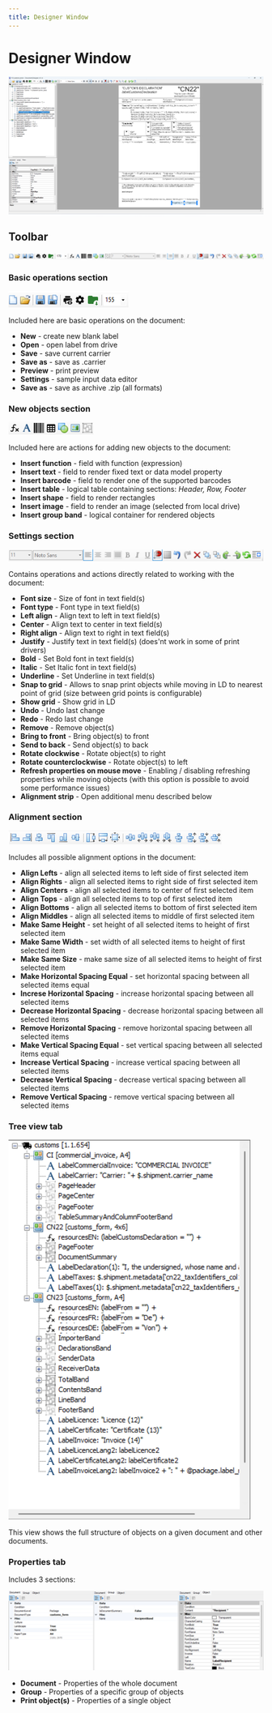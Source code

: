```yaml
---
title: Designer Window
---
```


# Designer Window

![Full window view](./images/full-window-view.png)

## Toolbar

![Toolbar](./images/toolbar.png)

### Basic operations section

![Basic operations section](./images/basic-operations-section.png)

Included here are basic operations on the document:

* **New** - create new blank label
* **Open** - open label from drive
* **Save** - save current carrier
* **Save as** - save as .carrier
* **Preview** - print preview
* **Settings** - sample input data editor
* **Save as** - save as archive .zip (all formats)

### New objects section

![New objects section](./images/new-object-section.png)

Included here are actions for adding new objects to the document:

*  **Insert function** - field with function (expression)
*  **Insert text** - field to render fixed text or data model property
*  **Insert barcode** - field to render one of the supported barcodes
*  **Insert table** - logical table containing sections: *Header, Row, Footer*
*  **Insert shape** - field to render rectangles
*  **Insert image** - field to render an image (selected from local drive)
*  **Insert group band** - logical container for rendered objects  

### Settings section

![Settings section](./images/settings-section.png)

Contains operations and actions directly related to working with the document:

* **Font size** - Size of font in text field(s)
* **Font type** - Font type in text field(s)
* **Left align** - Align text to left in text field(s)
* **Center** - Align text to center in text field(s)
* **Right align** - Align text to right in text field(s)
* **Justify** - Justify text in text field(s) (does'nt work in some of print drivers)
* **Bold** - Set Bold font in text field(s)
* **Italic** - Set Italic font in text field(s)
* **Underline** - Set Underline in text field(s)
* **Snap to grid** - Allows to snap print objects while moving in LD to nearest point of grid (size between grid points is configurable)
* **Show grid** - Show grid in LD
* **Undo** - Undo last change
* **Redo** - Redo last change
* **Remove** - Remove object(s)
* **Bring to front** - Bring object(s) to front
* **Send to back** - Send object(s) to back
* **Rotate clockwise** - Rotate object(s) to right
* **Rotate counterclockwise** - Rotate object(s) to left
* **Refresh properties on mouse move** - Enabling / disabling refreshing properties while moving objects (with this option is possible to avoid some performance issues)
* **Alignment strip** - Open additional menu described below

### Alignment section

![Alignment section](./images/alignment-section.png)

Includes all possible alignment options in the document:

* **Align Lefts** - align all selected items to left side of first selected item
* **Align Rights** - align all selected items to right side of first selected item
* **Align Centers** - align all selected items to center of first selected item
* **Align Tops** - align all selected items to top of first selected item
* **Align Bottoms** - align all selected items to bottom of first selected item
* **Align Middles** - align all selected items to middle of first selected item
* **Make Same Height** - set height of all selected items to height of first selected item
* **Make Same Width** - set width of all selected items to height of first selected item
* **Make Same Size** - make same size of all selected items to height of first selected item
* **Make Horizontal Spacing Equal** - set horizontal spacing between all selected items equal
* **Increse Horizontal Spacing** - increase horizontal spacing between all selected items
* **Decrease Horizontal Spacing** - decrease horizontal spacing between all selected items
* **Remove Horizontal Spacing** - remove horizontal spacing between all selected items
* **Make Vertical Spacing Equal** - set vertical spacing between all selected items equal
* **Increase Vertical Spacing** - increase vertical spacing between all selected items
* **Decrease Vertical Spacing** - decrease vertical spacing between all selected items
* **Remove Vertical Spacing** - remove vertical spacing between all selected items

### Tree view tab

![Tree view tab](./images/tree-view-tab.png)

This view shows the full structure of objects on a given document and other documents. 

### Properties tab

Includes 3 sections:

![Properties tab](./images/properties-tab.png)

* **Document** - Properties of the whole document
* **Group** - Properties of a specific group of objects
* **Print object(s)** - Properties of a single object
